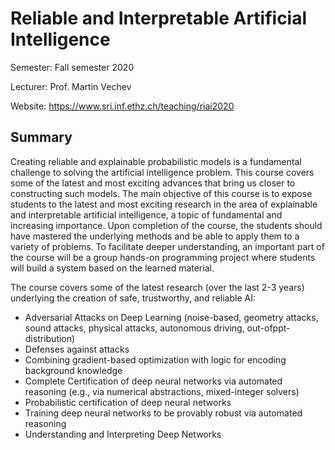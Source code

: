 # Reliable and Interpretable Artificial Intelligence

Semester: Fall semester 2020

Lecturer: Prof. Martin Vechev

Website: https://www.sri.inf.ethz.ch/teaching/riai2020

## Summary

 Creating reliable and explainable probabilistic models is a fundamental challenge to solving the artificial intelligence problem. This course covers some of the latest and most exciting advances that bring us closer to constructing such models. The main objective of this course is to expose students to the latest and most exciting research in the area of explainable and interpretable artificial intelligence, a topic of fundamental and increasing importance. Upon completion of the course, the students should have mastered the underlying methods and be able to apply them to a variety of problems. To facilitate deeper understanding, an important part of the course will be a group hands-on programming project where students will build a system based on the learned material.

The course covers some of the latest research (over the last 2-3 years) underlying the creation of safe, trustworthy, and reliable AI:

* Adversarial Attacks on Deep Learning (noise-based, geometry attacks, sound attacks, physical attacks, autonomous driving, out-ofppt-distribution)
* Defenses against attacks
* Combining gradient-based optimization with logic for encoding background knowledge
* Complete Certification of deep neural networks via automated reasoning (e.g., via numerical abstractions, mixed-integer solvers)
* Probabilistic certification of deep neural networks
* Training deep neural networks to be provably robust via automated reasoning
* Understanding and Interpreting Deep Networks